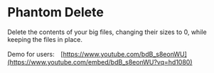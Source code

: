 # Phantom Delete

Delete the contents of your big files, changing their sizes to 0, while keeping the files in place.

Demo for users:　[https://www.youtube.com/bdB_s8eonWU](https://www.youtube.com/embed/bdB_s8eonWU?vq=hd1080)
